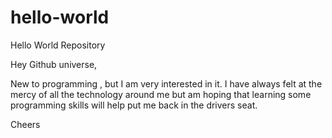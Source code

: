 # hello-world
Hello World Repository

Hey Github universe,

New to programming , but I am very interested in it.  I have always felt at the mercy of all the technology around me but am hoping that learning some programming skills will help put me back in the drivers seat.

Cheers
